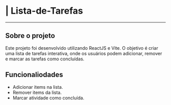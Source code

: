 ﻿# | Lista-de-Tarefas
---
## Sobre o projeto

  Este projeto foi desenvolvido utilizando ReactJS e Vite. O objetivo é criar uma lista de tarefas interativa, onde os usuários podem adicionar, remover e marcar as tarefas como   concluídas.

## Funcionaliodades

  - Adicionar items na lista.
  - Remover items da lista.
  - Marcar atividade como concluída.

